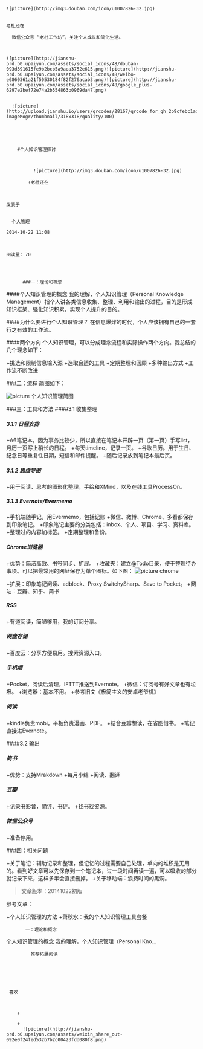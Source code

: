 
    
  
    ![picture](http://img3.douban.com/icon/u1007826-32.jpg)
    

    老杜还在
  
      微信公众号 “老杜工作坊”，关注个人成长和简化生活。

  
  
    ![picture](http://jianshu-prd.b0.upaiyun.com/assets/social_icons/48/douban-093d391615fe9b2bcb5a9aea3752e615.png)![picture](http://jianshu-prd.b0.upaiyun.com/assets/social_icons/48/weibo-e6860361a21f50530184f82f276acab3.png)![picture](http://jianshu-prd.b0.upaiyun.com/assets/social_icons/48/google_plus-6297e2bef72e74a2b554863b0969da47.png)
  
    
      ![picture](http://upload.jianshu.io/users/qrcodes/28167/qrcode_for_gh_2b9cfebc1ad2_258.jpg?imageMogr/thumbnail/318x318/quality/100)
    


    
      
        #个人知识管理探讨
        
          
            
              ![picture](http://img3.douban.com/icon/u1007826-32.jpg)
            
            +老杜还在
        
        
    
    发表于 

    
      个人管理

    2014-10-22 11:08

    

    阅读量: 70
  


        
          ###一：理论和概念
####个人知识管理的概念
  我的理解，个人知识管理（Personal Knowledge Management）指个人讲各类信息收集、整理、利用和输出的过程，目的是形成知识框架、强化知识积累，实现个人提升的目的。

####为什么要进行个人知识管理？
  在信息爆炸的时代，个人应该拥有自己的一套行之有效的工作流。

####两个方向
  个人知识管理，可以分成理念流程和实际操作两个方向。我总结的几个理念如下：


+挑选和限制信息输入源
+选取合适的工具
+定期整理和回顾
+多种输出方式
+工作流不断改进

###二：流程
  简图如下：

![picture](http://ww2.sinaimg.cn/bmiddle/70e103c9tw1eljradz2amj20mc0ic3zs.jpg)
个人知识管理简图

###三：工具和方法
####3.1 收集整理
<h5>3.1.1 日程安排</h5>

+A6笔记本。因为事务比较少，所以直接在笔记本开辟一页（第一页）手写list，月历一页写上稍长的日程。
+每天timeline，记录一页。
+谷歌日历。用于生日、纪念日等重复性日期，短信和邮件提醒。
+随后记录放到笔记本最后页。

<h5>3.1.2 思维导图</h5>

+用于阅读、思考的图形化整理，手绘和XMind，以及在线工具ProcessOn。

<h5>3.1.3  Evernote/Evermemo</h5>

+手机端随手记，用Evermemo，包括记账
+微信、微博、Chrome、多看都保存到印象笔记。
+印象笔记主要的分类包括：inbox、个人、项目、学习、资料库。
+整理过的内容加标签。
+定期整理和备份。

<h5>Chrome浏览器</h5>

+优势：简洁高效、书签同步、扩展。
+收藏夹：建立@Todo目录，便于整理待办事项。可以把最常用的网址保存为单个图标。如下图：
![picture](http://ww1.sinaimg.cn/bmiddle/70e103c9tw1eljox3vel2j20m60fdq4j.jpg)
chrome


+扩展：印象笔记阅读、adblock、Proxy SwitchySharp、Save to Pocket。
+网站：豆瓣、知乎、简书

<h5>RSS</h5>

+有道阅读，简陋够用，我的订阅分享。

<h5>网盘存储</h5>

+百度云：分享方便易用。搜索资源入口。

<h5>手机端</h5>

+Pocket，阅读后清理，IFTTT推送到Evernote。
+微信：订阅号有好文章也有垃圾。
+浏览器：基本不用。
+参考旧文《极简主义的安卓老爷机》


<h5>阅读</h5>

+kindle负责mobi，平板负责漫画、PDF。
+结合豆瓣想读，在省图借书。
+笔记直接进Evernote。

####3.2 输出
<h5>简书</h5>

+优势：支持Mrakdown
+每月小结
+阅读、翻译

<h5>豆瓣</h5>

+记录书影音，简评、书评。
+找书找资源。

<h5>微信公众号</h5>

+准备停用。

###四：相关问题

+关于笔记：辅助记录和整理，但记忆的过程需要自己处理，单向的堆积是无用的。看到好文章可以先保存到一个笔记本，过一段时间再读一遍，可以吸收的部分就记录下来，这样多半会直接删掉。
+关于移动端：浪费时间的黑洞。

>  文章版本：20141022初版


  参考文章：


+个人知识管理的方法
+萧秋水：我的个人知识管理工具套餐


        
           一：理论和概念 
 个人知识管理的概念 
 我的理解，个人知识管理（Personal Kno...
      
    
    
      
      
      
          
             推荐拓展阅读
        
      
    
    
      
          
     喜欢

      
      
        +
                  
        +
          ![picture](http://jianshu-prd.b0.upaiyun.com/assets/weixin_share_out-092e0f24fed532b7b2c00423fdd080f8.png)
        
      
    
  


